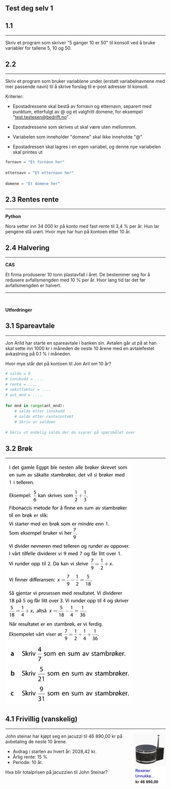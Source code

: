 ## Test deg selv 1

## 1.1

---

Skriv et program som skriver "5 ganger 10 er 50" til konsoll ved å bruke variabler for tallene 5, 10 og 50.

## 2.2

---

Skriv et program som bruker variablene under (erstatt variabelnavnene med mer passende navn) til å skrive forslag til e-post adresser til konsoll.

Kriterier:

- Epostadressene skal bestå av fornavn og etternavn, separert med punktum, etterfulgt av @ og et valgfritt domene, for eksempel "test.testesen@bedrift.no".

- Epostadressene som skrives ut skal være uten mellomrom.

- Variabelen som inneholder "domene" skal ikke inneholde "@".

- Epostadressen skal lagres i en egen variabel, og denne nye variabelen skal printes ut

```Python
fornavn = "Et fornavn her"

etternavn = "Et etternavn her"

domene = "Et domene her"
```

## 2.3 Rentes rente

---

**Python**

Nora setter inn 34 000 kr på konto med fast rente til 3,4 % per år. Hun lar pengene stå urørt. Hvor mye har hun på kontoen etter 10 år.

## 2.4 Halvering

---

**CAS**

Et firma produserer 10 tonn plastavfall i året. De bestemmer seg for å redusere avfallsmengden med 10 % per år. Hvor lang tid tar det før avfallsmengden er halvert.

---

<br>

**Utfordringer**

## 3.1 Spareavtale

---

Jon Arild har starte en spareavtale i banken sin. Avtalen går ut på at han skal sette inn 1000 kr i måneden de neste 10 årene med en avtalefestet avkastning på 0.1 % i måneden.

Hvor mye står det på kontoen til Jon Aril om 10 år?

```Python
# saldo = 0
# innskudd = ....
# rente = ....
# vekstfaktor = ....
# ant_mnd = .....

for mnd in range(ant_mnd):
    # saldo etter innskudd
    # saldo etter renteinntekt
    # Skriv ut saldoen

# Skriv ut endelig saldo der du svarer på spørsmålet over
```

## 3.2 Brøk

---

<img src="img/egypt.png" width="400px">

<img src="img/egypt_oppgaver.png" width="400px">

<br>

## 4.1 Frivillig (vanskelig)

---

<img src="img/jacuzzi.png" width="100px" style="float:right; margin-left:20px">

John steinar har kjøpt seg en jacuzzi til 46 890,00 kr på avbetaling de neste 10 årene.

- Avdrag i starten av hvert år: 2028,42 kr.
- Årlig rente: 15 %
- Periode: 10 år.

Hva blir totalprisen på jacuzzien til John Steinar?
